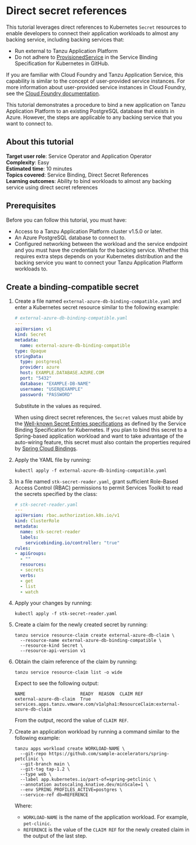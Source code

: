 # Direct secret references

This tutorial leverages direct references to Kubernetes `Secret` resources to enable developers to
connect their application workloads to almost any backing service, including backing services that:

- Run external to Tanzu Application Platform
- Do not adhere to [ProvisionedService](https://github.com/servicebinding/spec#provisioned-service)
in the Service Binding Specification for Kubernetes in GitHub.

If you are familiar with Cloud Foundry and Tanzu Application Service, this capability is
similar to the concept of user-provided service instances.
For more information about user-provided service instances in Cloud Foundry, see the
[Cloud Foundry documentation](https://docs.cloudfoundry.org/devguide/services/user-provided.html).

This tutorial demonstrates a procedure to bind a new application on Tanzu Application Platform
to an existing PostgreSQL database that exists in Azure.
However, the steps are applicable to any backing service that you want to connect to.

## <a id="about"></a> About this tutorial

**Target user role**:       Service Operator and Application Operator<br />
**Complexity**:             Easy<br />
**Estimated time**:         10 minutes<br />
**Topics covered**:         Service Binding, Direct Secret References<br />
**Learning outcomes**:      Ability to bind workloads to almost any backing service using direct secret references<br />

## <a id="prereqs"></a> Prerequisites

Before you can follow this tutorial, you must have:

- Access to a Tanzu Application Platform cluster v1.5.0 or later.
- An Azure PostgreSQL database to connect to.
- Configured networking between the workload and the service endpoint and you must have the
  credentials for the backing service. Whether this requires extra steps depends on your
  Kubernetes distribution and the backing service you want to connect your
  Tanzu Application Platform workloads to.

## <a id="create-secret"></a> Create a binding-compatible secret

1. Create a file named `external-azure-db-binding-compatible.yaml` and enter a
   Kubernetes secret resource similar to the following example:

   ```yaml
   # external-azure-db-binding-compatible.yaml
   ---
   apiVersion: v1
   kind: Secret
   metadata:
     name: external-azure-db-binding-compatible
   type: Opaque
   stringData:
     type: postgresql
     provider: azure
     host: EXAMPLE.DATABASE.AZURE.COM
     port: "5432"
     database: "EXAMPLE-DB-NAME"
     username: "USER@EXAMPLE"
     password: "PASSWORD"
   ```

   Substitute in the values as required.

   When using direct secret references, the `Secret` values must abide by the
   [Well-known Secret Entries specifications](https://github.com/servicebinding/spec#well-known-secret-entries)
   as defined by the Service Binding Specification for Kubernetes.
   If you plan to bind this secret to a Spring-based application workload and want to take
   advantage of the auto-wiring feature, this secret must also contain the properties required by
   [Spring Cloud Bindings](https://github.com/spring-cloud/spring-cloud-bindings).

2. Apply the YAML file by running:

   ```console
   kubectl apply -f external-azure-db-binding-compatible.yaml
   ```

3. In a file named `stk-secret-reader.yaml`, grant sufficient Role-Based Access Control (RBAC)
   permissions to permit Services Toolkit to read the secrets specified by the class:

   ```yaml
   # stk-secret-reader.yaml
   ---
   apiVersion: rbac.authorization.k8s.io/v1
   kind: ClusterRole
   metadata:
     name: stk-secret-reader
     labels:
       servicebinding.io/controller: "true"
   rules:
   - apiGroups:
     - ""
     resources:
     - secrets
     verbs:
     - get
     - list
     - watch
   ```

4. Apply your changes by running:

   ```console
   kubectl apply -f stk-secret-reader.yaml
   ```

5. Create a claim for the newly created secret by running:

   ```console
   tanzu service resource-claim create external-azure-db-claim \
     --resource-name external-azure-db-binding-compatible \
     --resource-kind Secret \
     --resource-api-version v1
   ```

6. Obtain the claim reference of the claim by running:

   ```console
   tanzu service resource-claim list -o wide
   ```

   Expect to see the following output:

   ```console
   NAME                     READY  REASON  CLAIM REF
   external-azure-db-claim  True           services.apps.tanzu.vmware.com/v1alpha1:ResourceClaim:external-azure-db-claim
   ```

   From the output, record the value of `CLAIM REF`.

7. Create an application workload by running a command similar to the following example:

   ```console
   tanzu apps workload create WORKLOAD-NAME \
     --git-repo https://github.com/sample-accelerators/spring-petclinic \
     --git-branch main \
     --git-tag tap-1.2 \
     --type web \
     --label app.kubernetes.io/part-of=spring-petclinic \
     --annotation autoscaling.knative.dev/minScale=1 \
     --env SPRING_PROFILES_ACTIVE=postgres \
     --service-ref db=REFERENCE
   ```

   Where:

   - `WORKLOAD-NAME` is the name of the application workload. For example, `pet-clinic`.
   - `REFERENCE` is the value of the `CLAIM REF` for the newly created claim in the output of the
   last step.
